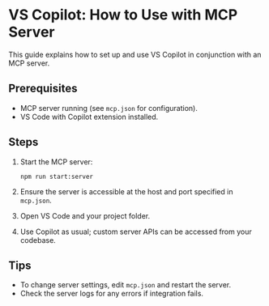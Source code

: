 # VS Copilot: How to Use with MCP Server

This guide explains how to set up and use VS Copilot in conjunction with an MCP server.

## Prerequisites

- MCP server running (see `mcp.json` for configuration).
- VS Code with Copilot extension installed.

## Steps

1. Start the MCP server:
   ```
   npm run start:server
   ```
2. Ensure the server is accessible at the host and port specified in `mcp.json`.

3. Open VS Code and your project folder.

4. Use Copilot as usual; custom server APIs can be accessed from your codebase.

## Tips

- To change server settings, edit `mcp.json` and restart the server.
- Check the server logs for any errors if integration fails.